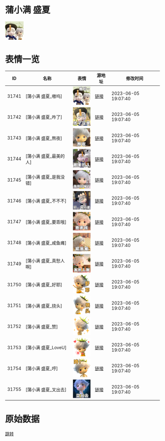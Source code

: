 # 蒲小满 盛夏

<img src="./cover.png" height="60" alt="cover" />

# 表情一览

|ID|名称|表情|源地址|修改时间|
|----|----|----|----|----|
|31741|[蒲小满 盛夏_嗷呜]|<img src="./pic/031741_%5B蒲小满 盛夏_嗷呜%5D.png" height="60" alt="嗷呜"/>|[链接](https://i0.hdslb.com/bfs/garb/cdbe5be10a13d414b6f74c9402cedbe842443017.png)|2023-06-05 19:07:40|
|31742|[蒲小满 盛夏_咋了]|<img src="./pic/031742_%5B蒲小满 盛夏_咋了%5D.png" height="60" alt="咋了"/>|[链接](https://i0.hdslb.com/bfs/garb/92e068269ff637031f7e059e5d9ed1566c21398e.png)|2023-06-05 19:07:40|
|31743|[蒲小满 盛夏_熬夜]|<img src="./pic/031743_%5B蒲小满 盛夏_熬夜%5D.png" height="60" alt="熬夜"/>|[链接](https://i0.hdslb.com/bfs/garb/22fcb88d603e2ebddb6a7d8ae4d67661cd7cd297.png)|2023-06-05 19:07:40|
|31744|[蒲小满 盛夏_最美的人]|<img src="./pic/031744_%5B蒲小满 盛夏_最美的人%5D.png" height="60" alt="最美的人"/>|[链接](https://i0.hdslb.com/bfs/garb/f454a9b035bfbc059d97e14345f83429334b57df.png)|2023-06-05 19:07:40|
|31745|[蒲小满 盛夏_是我没错]|<img src="./pic/031745_%5B蒲小满 盛夏_是我没错%5D.png" height="60" alt="是我没错"/>|[链接](https://i0.hdslb.com/bfs/garb/7f306b955e370f6a3b46ce13cbcf271c14598e3e.png)|2023-06-05 19:07:40|
|31746|[蒲小满 盛夏_不不不]|<img src="./pic/031746_%5B蒲小满 盛夏_不不不%5D.png" height="60" alt="不不不"/>|[链接](https://i0.hdslb.com/bfs/garb/0867f23caababf31cab1602622071fbd3b9abd2c.png)|2023-06-05 19:07:40|
|31747|[蒲小满 盛夏_要乖哦]|<img src="./pic/031747_%5B蒲小满 盛夏_要乖哦%5D.png" height="60" alt="要乖哦"/>|[链接](https://i0.hdslb.com/bfs/garb/dfb0808c9aa642f394131576ff9b9ac75c75b83b.png)|2023-06-05 19:07:40|
|31748|[蒲小满 盛夏_咸鱼瘫]|<img src="./pic/031748_%5B蒲小满 盛夏_咸鱼瘫%5D.png" height="60" alt="咸鱼瘫"/>|[链接](https://i0.hdslb.com/bfs/garb/04e415edc299e53d6f12f7a672df1577f3aa8d76.png)|2023-06-05 19:07:40|
|31749|[蒲小满 盛夏_真愁人啊]|<img src="./pic/031749_%5B蒲小满 盛夏_真愁人啊%5D.png" height="60" alt="真愁人啊"/>|[链接](https://i0.hdslb.com/bfs/garb/6c41327104ba21d7bcf7d11d144b674b96ddea4c.png)|2023-06-05 19:07:40|
|31750|[蒲小满 盛夏_好耶]|<img src="./pic/031750_%5B蒲小满 盛夏_好耶%5D.png" height="60" alt="好耶"/>|[链接](https://i0.hdslb.com/bfs/garb/47e81f1e1ef3672b71580ed44dbcaa759ce79910.png)|2023-06-05 19:07:40|
|31751|[蒲小满 盛夏_挠头]|<img src="./pic/031751_%5B蒲小满 盛夏_挠头%5D.png" height="60" alt="挠头"/>|[链接](https://i0.hdslb.com/bfs/garb/d220b6e45ac42547f1ebb663d357f5f27d13b96d.png)|2023-06-05 19:07:40|
|31752|[蒲小满 盛夏_赞]|<img src="./pic/031752_%5B蒲小满 盛夏_赞%5D.png" height="60" alt="赞"/>|[链接](https://i0.hdslb.com/bfs/garb/0468463c2d49849dd5745c3fbb3b7ffb1da01764.png)|2023-06-05 19:07:40|
|31753|[蒲小满 盛夏_LoveU]|<img src="./pic/031753_%5B蒲小满 盛夏_LoveU%5D.png" height="60" alt="LoveU"/>|[链接](https://i0.hdslb.com/bfs/garb/666940c380dfa4fd7c5cfdcbfa0d7b9ab36f9c17.png)|2023-06-05 19:07:40|
|31754|[蒲小满 盛夏_哼]|<img src="./pic/031754_%5B蒲小满 盛夏_哼%5D.png" height="60" alt="哼"/>|[链接](https://i0.hdslb.com/bfs/garb/5a7b1b278242872f8840e72b1e7683a0e5abcd56.png)|2023-06-05 19:07:40|
|31755|[蒲小满 盛夏_叉出去]|<img src="./pic/031755_%5B蒲小满 盛夏_叉出去%5D.png" height="60" alt="叉出去"/>|[链接](https://i0.hdslb.com/bfs/garb/89a95df50e68c22378062c711836b6e26201bcad.png)|2023-06-05 19:07:40|

# 原始数据

[跳转](./raw.json)

